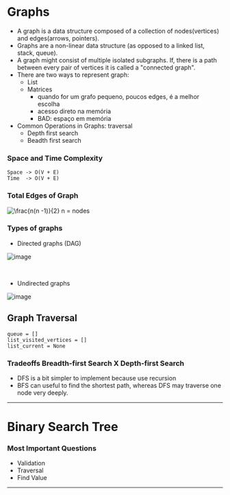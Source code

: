 # Graphs
- A graph is a data structure composed of a collection of nodes(vertices) and edges(arrows, pointers).
- Graphs are a non-linear data structure (as opposed to a linked list, stack, queue).
- A graph might consist of multiple isolated subgraphs. If, there is a path between every pair of vertices it is called a "connected graph".
- There are two ways to represent graph:
  - List
  - Matrices
    - quando for um grafo pequeno, poucos edges, é a melhor escolha
    - acesso direto na memória
    - BAD: espaço em memória
- Common Operations in Graphs: traversal
  - Depth first search
  - Beadth first search

### Space and Time Complexity
```
Space -> O(V + E)
Time  -> O(V + E)
```

### Total Edges of Graph
<img src="https://latex.codecogs.com/svg.image?\frac{n(n&space;-1)}{2}" title="\frac{n(n -1)}{2}" />
n = nodes


### Types of graphs
- Directed graphs (DAG)

![image](https://user-images.githubusercontent.com/12896018/153716436-515af293-cc6a-4999-b543-63cbd1a308ea.png)

<br/>

- Undirected graphs
 
![image](https://user-images.githubusercontent.com/12896018/153716427-bb4a88e8-1711-49c1-9d48-404e9b5a9160.png)


## Graph Traversal
```
queue = []
list_visited_vertices = []
list_current = None
```

### Tradeoffs Breadth-first Search X Depth-first Search
- DFS is a bit simpler to implement because use recursion
- BFS can useful to find the shortest path, whereas DFS may traverse one node very deeply.

---

# Binary Search Tree

### Most Important Questions
- Validation
- Traversal
- Find Value






---
